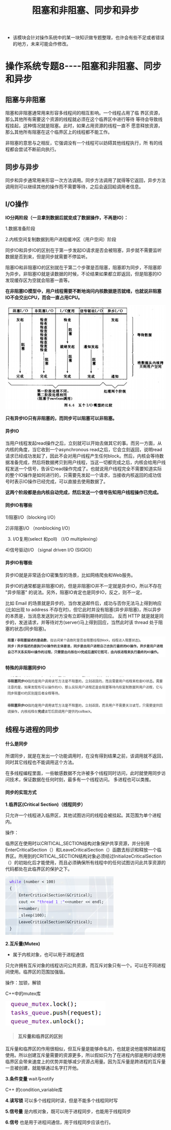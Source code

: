 ﻿---
layout: post
title:  "阻塞和非阻塞、同步和异步"
data: 星期五, 20. 三月 2020 09:46上午 
categories: 操作系统
tags: 专题
---
* 该模块会针对操作系统中的某一块知识做专题整理，也许会有些不足或者错误的地方，未来可能会作修改。

#  操作系统专题8----阻塞和非阻塞、同步和异步

## 阻塞与非阻塞
阻塞和非阻塞通常用来形容多线程间的相互影响。一个线程占用了临
界区资源，那么其他所有需要这个资源的线程就必须在这个临界区中进行等待
等待会导致线程挂起，这种情况就是阻塞。此时，如果占用资源的线程一直不
愿意释放资源，那么其他所有阻塞在这个临界区上的线程都不能工作。

非阻塞的意思与之相反，它强调没有一个线程可以妨碍其他线程执行，所
有的线程都会尝试不断前向执行。


## 同步与异步
 同步和异步通常用来形容一次方法调用。同步方法调用了就得等它返回，异步方法调用则可以继续其他的操作而不需要等待，之后会返回給调用者信息。



## I/O操作

**IO分两阶段（一旦拿到数据后就变成了数据操作，不再是IO）：**
 
 1.数据准备阶段

 2.内核空间复制数据到用户进程缓冲区（用户空间）阶段

同步IO和异步IO的区别在于第一步发起IO请求是否会被阻塞，异步就不需要监听数据是否到来，但是同步就需要不停监听。

阻塞IO和非阻塞IO的区别就在于第二个步骤是否阻塞，阻塞即为同步，不阻塞即为异步。非阻塞IO就是读数据的时候，不论结果如果都立即返回，但是阻塞的IO发现缓存区为空就会阻塞一直等。

**在非阻塞IO模型中，用户线程需要不断地询问内核数据是否就绪，也就说非阻塞IO不会交出CPU，而会一直占用CPU。**

![](https://github.com/LLLibra/LLLibra.github.io/raw/master/_posts/imgs/20200320-100551.png)


**只有异步IO只有非阻塞的，而同步可以阻塞可以非阻塞。**


#### 异步IO
当用户线程发起read操作之后，立刻就可以开始去做其它的事。而另一方面，从内核的角度，当它收到一个asynchronous read之后，它会立刻返回，说明read请求已经成功发起了，因此不会对用户线程产生任何block。然后，内核会等待数据准备完成，然后将数据拷贝到用户线程，当这一切都完成之后，内核会给用户线程发送一个信号，告诉它read操作完成了。也就说用户线程完全不需要知道实际的整个IO操作是如何进行的，只需要先发起一个请求，当接收内核返回的成功信号时表示IO操作已经完成，可以直接去使用数据了。

**这两个阶段都是由内核自动完成，然后发送一个信号告知用户线程操作已完成。**

#### 同步IO有哪些

1)阻塞I/O（blocking I/O）

2)非阻塞I/O （nonblocking I/O）

3) I/O复用(select 和poll) （I/O multiplexing）

4)信号驱动I/O （signal driven I/O (SIGIO)）

#### 异步IO有哪些

异步IO就是非常适合IO密集型的场景，比如网络爬虫和Web服务。

>
异步IO的通常都是非阻塞IO的，但是非阻塞IO并不一定就是异步IO，所以不存在 "异步阻塞" 的说法。另外，阻塞IO肯定也是同步IO，反之，则不一定。
>
比如 Email 的场景就是异步的，当你发送邮件后，成功与否你无法马上得到响应(比如出现 to address 不存在时)，但它此时并没有阻塞(异步非阻塞)，所以异步的本质是，当消息发送到对方没有立即得到期待的回应。 反而 HTTP 就是就是同步的，发送请求，并等待对方(server)马上得到回应，当然此时该 thread 处于阻塞的状态(同步阻塞)。

![](https://github.com/LLLibra/LLLibra.github.io/raw/master/_posts/imgs/20200404-152009.png)



#### 特殊的非阻塞同步IO

![](https://github.com/LLLibra/LLLibra.github.io/raw/master/_posts/imgs/20200404-150714.png)



## 线程与进程的同步
#### 什么是同步
所谓同步，就是在发出一个功能调用时，在没有得到结果之前，该调用就不返回，同时其它线程也不能调用这个方法。

在多线程编程里面，一些敏感数据不允许被多个线程同时访问，此时就使用同步访问技术，保证数据在任何时刻，最多有一个线程访问。 多进程也可以类推。


#### 同步的实现方式

**1.临界区(Critical Section)（线程同步）** 

只允许一个线程进入临界区，其他试图访问的线程会被挂起。其范围为单个进程内。

操作：

临界区在使用时以CRITICAL_SECTION结构对象保护共享资源，并分别用EnterCriticalSection（）和LeaveCriticalSection（）函数去标识和释放一个临界区。所用到的CRITICAL_SECTION结构对象必须经过InitializeCriticalSection（）的初始化后才能使用，而且必须确保所有线程中的任何试图访问此共享资源的代码都处在此临界区的保护之下。

![](https://github.com/LLLibra/LLLibra.github.io/raw/master/_posts/imgs/20200326-103953.png)

**2.互斥量(Mutex)**
* 属于内核对象，也可以用于进程通信

只允许拥有互斥对象的线程访问公共资源，而互斥对象只有一个。可以在不同进程间使用。临界区的范围加强版。

操作：加锁，解锁

C++中的mutex库

![](https://github.com/LLLibra/LLLibra.github.io/raw/master/_posts/imgs/20200326-104031.png)

> #### 互斥量和临界区的区别
 互斥量和临界区的作用很相似，但互斥量是能够命名的，也就是说他能够跨越进程使用。所以创建互斥量需要的资源更多，所以假如只为了在进程内部是用的话使用临界区会带来速度上的优势并能够减少资源占用量。因为互斥量是跨进程的互斥量一旦被创建，就能够通过名字打开他。 


**3.条件变量**
wait与notify

C++ 的condition_variable库

**4.读写锁**
可以多个线程同时读，但是不能多个线程同时写


**5.信号量**
是内核对象，既可以用于进程同步，也能用于线程同步

**6.信号**
也是用于进程间通信，用于线程同步应该也行。
